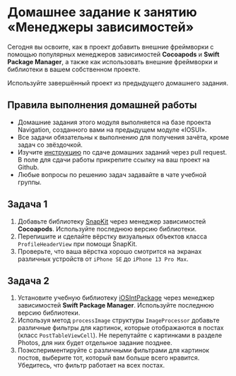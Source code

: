 # Домашнее задание к занятию «Менеджеры зависимостей»

Сегодня вы освоите, как в проект добавить внешние фреймворки с помощью популярных менеджеров зависимостей **Cocoapods** и **Swift Package Manager**, а также как использовать внешние фреймворки и библиотеки в вашем собственном проекте.

Используйте завершённый проект из предыдущего домашнего задания.

## Правила выполнения домашней работы

* Домашние задания этого модуля выполняется на базе проекта Navigation, созданного вами на предыдущем модуле «IOSUI».
* Все задачи обязательны к выполнению для получения зачёта, кроме задач со звёздочкой.
* Изучите [инструкцию](https://github.com/netology-code/iosint-homeworks/blob/main/Pull%20request's%20guideline.md) по сдаче домашних заданий через pull request. В поле для сдачи работы прикрепите ссылку на ваш проект на Github.
* Любые вопросы по решению задач задавайте в чате учебной группы.

## Задача 1

1. Добавьте библиотеку [SnapKit](https://github.com/SnapKit/SnapKit) через менеджер зависимостей **Cocoapods**. Используйте последнюю версию библиотеки.
2. Перепишите и сделайте вёрстку визуальных объектов класса `ProfileHeaderView` при помощи SnapKit.
3. Проверьте, что ваша вёрстка хорошо смотрится на экранах различных устройств от `iPhone SE` до `iPhone 13 Pro Max`.

## Задача 2

1. Установите учебную библиотеку [iOSIntPackage](https://github.com/TrueMax/iOSIntPackage) через менеджер зависимостей **Swift Package Manager**. Используйте последнюю версию библиотеки.
2. Используя метод `processImage` структуры `ImageProcessor` добавьте различные фильтры для картинок, которые отображаются в постах (класс `PostTableViewCell`). Не перепутайте с картинками в разделе Photos, для них будет отдельное задание позднее.
3. Поэкспериментируйте с различными фильтрами для картинок постов, выберите тот, который вам больше всего нравится. Убедитесь, что фильтр работает на всех постах.
